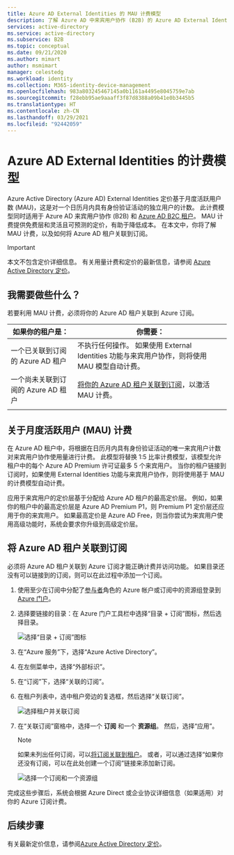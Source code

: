 ```yaml
---
title: Azure AD External Identities 的 MAU 计费模型
description: 了解 Azure AD 中来宾用户协作 (B2B) 的 Azure AD External Identities 月度活跃用户 (MAU) 计费模式。 了解如何将 Azure AD 租户关联到 Azure 订阅。
services: active-directory
ms.service: active-directory
ms.subservice: B2B
ms.topic: conceptual
ms.date: 09/21/2020
ms.author: mimart
author: msmimart
manager: celestedg
ms.workload: identity
ms.collection: M365-identity-device-management
ms.openlocfilehash: 983a803245467145a0b1161a4495e8045759e7ab
ms.sourcegitcommit: f28ebb95ae9aaaff3f87d8388a09b41e0b3445b5
ms.translationtype: HT
ms.contentlocale: zh-CN
ms.lasthandoff: 03/29/2021
ms.locfileid: "92442059"
---
```

# <a name="billing-model-for-azure-ad-external-identities"></a>Azure AD External Identities 的计费模型

Azure Active Directory (Azure AD) External Identities 定价基于月度活跃用户数 (MAU)，这是对一个日历月内具有身份验证活动的独立用户的计数。 此计费模型同时适用于 Azure AD 来宾用户协作 (B2B) 和 [Azure AD B2C 租户](../../active-directory-b2c/billing.md)。 MAU 计费提供免费层和灵活且可预测的定价，有助于降低成本。 在本文中，你将了解 MAU 计费，以及如何将 Azure AD 租户关联到订阅。

> [!IMPORTANT]
> 本文不包含定价详细信息。 有关用量计费和定价的最新信息，请参阅 [Azure Active Directory 定价](https://azure.microsoft.com/pricing/details/active-directory/)。

## <a name="what-do-i-need-to-do"></a>我需要做些什么？

若要利用 MAU 计费，必须将你的 Azure AD 租户关联到 Azure 订阅。

|如果你的租户是：  |你需要：  |
|---------|---------|
| 一个已关联到订阅的 Azure AD 租户     | 不执行任何操作。 如果使用 External Identities 功能与来宾用户协作，则将使用 MAU 模型自动计费。        |
| 一个尚未关联到订阅的 Azure AD 租户     | [将你的 Azure AD 租户关联到订阅](#link-your-azure-ad-tenant-to-a-subscription)，以激活 MAU 计费。        |
|  |  |

## <a name="about-monthly-active-users-mau-billing"></a>关于月度活跃用户 (MAU) 计费

在 Azure AD 租户中，将根据在日历月内具有身份验证活动的唯一来宾用户计数对来宾用户协作使用量进行计费。 此模型将替换 1:5 比率计费模型，该模型允许租户中的每个 Azure AD Premium 许可证最多 5 个来宾用户。 当你的租户链接到订阅时，如果使用 External Identities 功能与来宾用户协作，则将使用基于 MAU 的计费模型自动计费。
  
应用于来宾用户的定价层基于分配给 Azure AD 租户的最高定价层。 例如，如果你的租户中的最高定价层是 Azure AD Premium P1，则 Premium P1 定价层还应用于你的来宾用户。 如果最高定价是 Azure AD Free，则当你尝试为来宾用户使用高级功能时，系统会要求你升级到高级定价层。

## <a name="link-your-azure-ad-tenant-to-a-subscription"></a>将 Azure AD 租户关联到订阅

必须将 Azure AD 租户关联到 Azure 订阅才能正确计费并访问功能。 如果目录还没有可以链接到的订阅，则可以在此过程中添加一个订阅。

1. 使用至少在订阅中分配了[参与者](../../role-based-access-control/built-in-roles.md)角色的 Azure 帐户或订阅中的资源组登录到 [Azure 门户](https://portal.azure.com/)。

2. 选择要链接的目录：在 Azure 门户工具栏中选择“目录 + 订阅”图标，然后选择目录。

    ![选择“目录 + 订阅”图标](media/external-identities-pricing/portal-mau-pick-directory.png)

3. 在“Azure 服务”下，选择“Azure Active Directory”。

4. 在左侧菜单中，选择“外部标识”。

5. 在“订阅”下，选择“关联的订阅”。 

6. 在租户列表中，选中租户旁边的复选框，然后选择“关联订阅”。

    ![选择租户并关联订阅](media/external-identities-pricing/linked-subscriptions.png)

7. 在“关联订阅”窗格中，选择一个 **订阅** 和一个 **资源组**。 然后，选择“应用”。

   > [!NOTE]
   > 如果未列出任何订阅，可以[将订阅关联到租户](../fundamentals/active-directory-how-subscriptions-associated-directory.md)。 或者，可以通过选择“如果你还没有订阅，可以在此处创建一个订阅”链接来添加新订阅。

    ![选择一个订阅和一个资源组](media/external-identities-pricing/link-subscription-resource.png)

完成这些步骤后，系统会根据 Azure Direct 或企业协议详细信息（如果适用）对你的 Azure 订阅计费。

## <a name="next-steps"></a>后续步骤

有关最新定价信息，请参阅[Azure Active Directory 定价](https://azure.microsoft.com/pricing/details/active-directory/)。